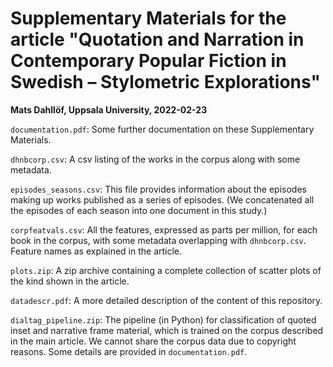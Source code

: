 # Supplementary Materials for the article "Quotation and Narration in Contemporary Popular Fiction in Swedish – Stylometric Explorations"

**Mats Dahllöf, Uppsala University, 2022-02-23**

`documentation.pdf`: Some further documentation on these Supplementary Materials.

`dhnbcorp.csv`: A csv listing of the works in the corpus along with some metadata.

`episodes_seasons.csv`: This file provides information about the episodes making up works published as a series of episodes. 
(We concatenated all the episodes of each season into one document in this study.) 

`corpfeatvals.csv`: All the features, expressed as parts per million, for each book in the corpus, with some metadata
overlapping with `dhnbcorp.csv`. Feature names as explained in the article.

`plots.zip`: A zip archive containing a complete collection of scatter plots of the kind shown in the article.

`datadescr.pdf`: A more detailed description of the content of this repository.

`dialtag_pipeline.zip`: The pipeline (in Python) for classification of quoted inset and narrative frame material, which is trained on the
corpus described in the main article. We cannot share the corpus data due to copyright reasons. Some details are provided in `documentation.pdf`.

